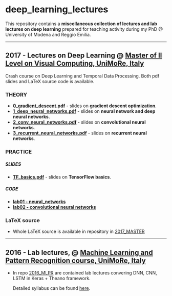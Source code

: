 # deep_learning_lectures

This repository contains a **miscellaneous collection of lectures and lab lectures on deep learning** prepared for teaching activity during my PhD @ University of Modena and Reggio Emilia.

---

## 2017 - Lectures on Deep Learning @ [Master of II Level on Visual Computing, UniMoRe, Italy](http://www.mastermumet.unimore.it/)
Crash course on Deep Learning and Temporal Data Processing. Both pdf slides and LaTeX source code is available. 
### THEORY
  - **[0_gradient_descent.pdf](https://github.com/ndrplz/deep_learning_lectures/tree/master/2017_MASTER/slides/main_gradient_descent.pdf)** - slides on **gradient descent optimization**.
  - **[1_deep_neural_networks.pdf](https://github.com/ndrplz/deep_learning_lectures/tree/master/2017_MASTER/slides/main_dnn.pdf)** -  slides on **neural network and deep neural networks**.
  - **[2_conv_neural_networks.pdf](https://github.com/ndrplz/deep_learning_lectures/tree/master/2017_MASTER/slides/main_cnn.pdf)** - slides on **convolutional neural networks**.
  - **[3_recurrent_neural_networks.pdf](https://github.com/ndrplz/deep_learning_lectures/tree/master/2017_MASTER/slides/main_rnn.pdf)** - slides on **recurrent neural networks**. 
### PRACTICE
##### SLIDES
  - **[TF_basics.pdf](2017_MASTER/slides/tensorflow_00_intro.pdf)** - slides on **TensorFlow basics**.
##### CODE
  - **[lab01 - neural_networks](2017_MASTER/lab_code/lab_01_neural_network.py)**
  - **[lab02 - convolutional neural networks](2017_MASTER/lab_code/lab_02_convolutional_networks.py)**
  
  
### LaTeX source
  - Whole LaTeX source is available in repository in [2017_MASTER](2017_MASTER)

---

## 2016 - Lab lectures, @ [Machine Learning and Pattern Recognition course, UniMoRe, Italy](http://personale.unimore.it/AddressBook/classesContentAD/calderara/2016/43594/N0/N0/9999)
  - In repo [2016_MLPR](2016_MLPR) are contained lab lectures convering DNN, CNN, LSTM in Keras + Theano framework.
    
    Detailed syllabus can be found [here](2016_MLPR/README.md).
    
